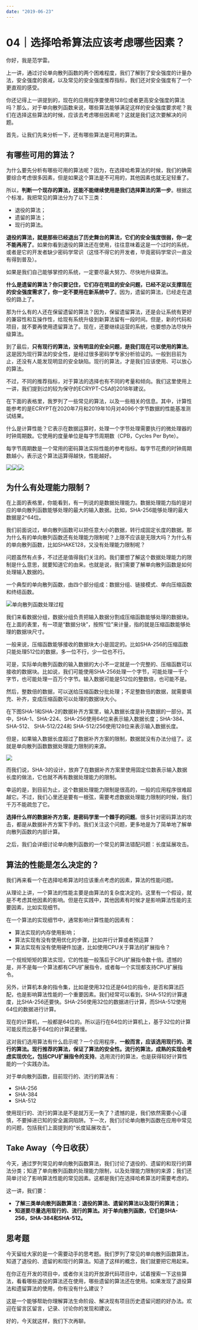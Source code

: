 ```yaml
---
date: "2019-06-23"
---  
```

      
# 04｜选择哈希算法应该考虑哪些因素？
你好，我是范学雷。

上一讲，通过讨论单向散列函数的两个困难程度，我们了解到了安全强度的计量办法，安全强度的衰减，以及常见的安全强度推荐指标，我们还对安全强度有了一个更直观的感受。

你还记得上一讲提到的，现在的应用程序要使用128位或者更高安全强度的算法吗？那么，对于单向散列函数来说，哪些算法能够满足这样的安全强度要求呢？我们在选择这些算法的时候，应该去考虑哪些因素呢？这就是我们这次要解决的问题。

首先，让我们先来分析一下，还有哪些算法是可用的算法。

## 有哪些可用的算法？

为什么要先分析有哪些可用的算法呢？因为，在选择哈希算法的时候，我们的确需要综合考虑很多因素，但是如果这个算法是不可用的，其他因素也就无足轻重了。

所以，**判断一个现存的算法，还能不能继续使用是我们选择算法的第一步**。根据这个标准，我把常见的算法分为了以下三类：

* 退役的算法；
* 遗留的算法；
* 现行的算法。

**退役的算法，****就是那些****已经退出了历史舞台****的算法****，****它们的****安全强度很弱，****你****一定不****能****再用了**。如果你看到退役的算法还在使用，往往意味着这是一个过时的系统，或者是它的开发者缺少密码学常识（这怪不得它的开发者，毕竟密码学常识一直没有得到普及）。

如果是我们自己能够掌控的系统，一定要尽最大努力、尽快地升级算法。

<!-- [[[read_end]]] -->

**什么是遗留的算法？你只要记住，它们存在明显的安全问题，已经不足以支撑现在的安全强度需求了，你一定不要用在新系统中了**。因为，遗留的算法，已经走在退役的路上了。

那为什么有的人还在保留遗留的算法？因为，保留遗留算法，还是会让系统有更好的兼容性和互操作性，给现有系统升级到新算法留有一段时间。但是，新的代码和项目，就不要再使用遗留算法了。现在，还要继续运营的系统，也要想办法尽快升级算法。

到了最后，**只有现行的算法，****没有明显的安全问题，****是****我们****现在可以使用的算法**。这是因为现行算法的安全性，是经过很多密码学专家分析验证的。一般到目前为止，还没有人能发现明显的安全缺陷。现行的算法，才是我们应该使用、可以放心的算法。

不过，不同的推荐指标，对于算法的选择也有不同的考量和倾向。我们这里使用上一讲，我们提到过的较为保守的ECRYPT-CSA的2018年建议。

在下面的表格里，我罗列了一些常见的算法，以及一些相关的信息。其中，计算性能参考的是ECRYPT在2020年7月和2019年10月对4096个字节数据的性能基准测试结果。

什么是计算性能？它表示在数据运算时，处理一个字节处理需要执行的微处理器的时钟周期数。它使用的度量单位是每字节周期数（CPB，Cycles Per Byte）。

每字节周期数是一个常用的密码算法实际性能的参考指标。每字节花费的时钟周期数越小，表示这个算法运算得越快，性能越好。

![](./httpsstatic001geekbangorgresourceimageafa9af9f9f99535ea29f54b934cf2ce449a9.jpg)![](./httpsstatic001geekbangorgresourceimagee4bbe454af18046b37e5d51e575601e119bb.jpg)![](./httpsstatic001geekbangorgresourceimage797779236952581b4a612749cbec11cc2577.jpg)

## 为什么有处理能力限制？

在上面的表格里，你能看到，有一列说的是数据处理能力。数据处理能力指的是对应的单向散列函数能够处理的最大的输入数据。比如，SHA-256能够处理的最大数据是2\^64位。

我们前面说过，单向散列函数可以把任意大小的数据，转行成固定长度的数据。那为什么有的单向散列函数还有处理能力限制呢？上限不应该是无限大吗？为什么有的单向散列函数，比如SHAKE128，又没有处理能力限制呢？

问题虽然有点多，不过还是值得我们关注的。我们要想了解这个数据处理能力的限制是什么意思，就要知道它的由来。也就是说，我们需要了解单向散列函数是如何处理输入数据的。

一个典型的单向散列函数，由四个部分组成：数据分组、链接模式、单向压缩函数和终结函数。

![](./httpsstatic001geekbangorgresourceimage7663766c6b81c43b684a0f083c540ea94163.jpeg "单向散列函数处理过程")

我们来看数据分组，数据分组负责把输入数据分割成压缩函数能够处理的数据块。在上面的表里，有一项是“数据分块”，按照“位”来计量，指的就是压缩函数能够处理的数据块尺寸。

一般来说，压缩函数能够接收的数据块大小是固定的。比如SHA-256的压缩函数只能处理512位的数据，多一位不行，少一位也不行。

可是，实际单向散列函数的输入数据的大小不一定就是一个完整的、压缩函数可以接收的数据块。比如说，我们可能使用SHA-256处理一个字节，可能处理一千个字节，也可能处理一百万个字节。输入数据可能是512位的整数倍，也可能不是。

然后，整数倍的数据，可以送给压缩函数分批处理；不足整数倍的数据，就需要填充、补齐，变成压缩函数可以处理的数据块大小。

在下图SHA-1和SHA-2的数据补齐方案里，输入数据长度是补充数据的一部分。其中，SHA-1、SHA-224、SHA-256使用64位来表示输入数据长度；SHA-384、SHA-512、 SHA-512/224和 SHA-512/256使用128位来表示输入数据长度。

但是，如果输入数据长度超过了数据补齐方案的限制，数据就没有办法分组了。这就是单向散列函数数据处理能力限制的来源。

![](./httpsstatic001geekbangorgresourceimage818f810cda88e56e0yy5917220c3e1a3658f.jpg)

而我们说，SHA-3的设计，放弃了在数据补齐方案里使用固定位数表示输入数据长度的做法，它也就不再有数据处理能力的限制。

幸运的是，到目前为止，这个数据处理能力限制是很高的，一般的应用程序很难超越它。不过，我们心里还是要有一根弦，需要考虑数据处理能力限制的时候，我们千万不能疏忽了它。

**选择什么样的数据补齐方案，是密码学里一个棘手的问题**。很多针对密码算法的攻击，都是从数据补齐方案下手的。我们关注这个问题，更多地是为了简单地了解单向散列函数的内部计算。

之后，我们会详细讨论单向散列函数的一个常见的算法错配问题：长度延展攻击。

## 算法的性能是怎么决定的？

我们再来看一个在选择哈希算法时应该重点考虑的因素，算法的性能问题。

从理论上讲，一个算法的性能主要是由算法的复杂度决定的。这里有一个假设，就是不考虑其他因素的影响。但是在实践中，其他因素有时候才是影响算法性能的主要因素，比如实现细节。

在一个算法的实现细节中，通常影响计算性能的因素有：

* 算法实现的内存使用影响；
* 算法实现有没有使用优化的步骤，比如并行计算或者预运算？
* 算法实现有没有使用硬件加速，比如使用CPU关于算法的扩展指令？

一个规规矩矩的算法实现，它的性能一般落后于CPU扩展指令数十倍。遗憾的是，并不是每一个算法都有CPU扩展指令，或者每一个实现都支持CPU扩展指令。

另外，计算机本身的指令集，比如是使用32位还是64位的指令，是否和算法匹配，也是影响算法性能的一个重要因素。我们经常可以看到，SHA-512的计算速度，比SHA-256还要快。SHA-256使用32位的数据进行计算，而SHA-512使用64位的数据进行计算。

现在的计算机，一般都是64位的。所以运行在64位的计算机上，基于32位的计算可能反而比基于64位的计算还要慢。

这对我们选用算法有什么启示呢？一个应用程序，**一般而言，应该选用现行的、流行的算法。现行推荐的算法，保证了算法的安全性。流行的算法，成熟的实现会考虑实现优化，包括CPU扩展指令的支持**。选用流行的算法，也是获得较好计算性能的一个实践办法。

对于单向散列函数，目前现行的、流行的算法有：

* SHA-256
* SHA-384
* SHA-512

使用现行的、流行的算法是不是就万无一失了？遗憾的是，我们依然需要小心谨慎，不要掉进已知的安全漏洞陷阱。下一次，我们讨论单向散列函数在应用中常见的问题，包括我们上面提到的“长度延展攻击”。

## Take Away（今日收获）

今天，通过罗列常见的单向散列函数算法，我们讨论了退役的、遗留的和现行的算法分类；知道了单向散列函数的处理能力限制，以及处理能力限制的来源；我们还简单讨论了影响算法性能的常见因素。这都是我们在选择哈希算法时需要考虑的。

这一讲，我们要：

* **了解三类单向散列函数算法：退役的算法、遗留的算法以及现行的算法；**
* **知道要****尽量选用现行的、流行的算法****。对于单向散列函数，它们是****SHA-256，SHA-384****和SHA-512。**

## 思考题

今天留给大家的是一个需要动手的思考题。我们罗列了常见的单向散列函数算法，知道了退役的、遗留的和现行的算法。知道了这样的概念，我们就要把它用起来。

在你正在开发的项目中，或者你关注的开放源代码项目中，试着搜索一下这些算法，看看哪些退役的算法还在使用，哪些遗留的算法还在使用。如果发现了退役算法和遗留算法的使用，你有没有什么建议？

这是一个能够帮助你理解算法生命阶段、解决现有项目历史遗留问题的好办法。欢迎在留言区留言，记录、讨论你的发现和建议。

好的，今天就这样，我们下次再聊。